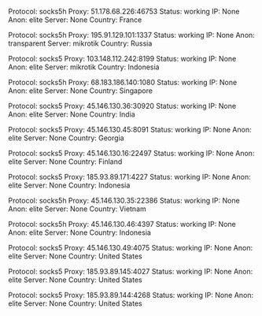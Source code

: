 Protocol: socks5h
Proxy: 51.178.68.226:46753
Status: working
IP: None
Anon: elite
Server: None
Country: France

Protocol: socks5h
Proxy: 195.91.129.101:1337
Status: working
IP: None
Anon: transparent
Server: mikrotik
Country: Russia

Protocol: socks5
Proxy: 103.148.112.242:8199
Status: working
IP: None
Anon: elite
Server: mikrotik
Country: Indonesia

Protocol: socks5h
Proxy: 68.183.186.140:1080
Status: working
IP: None
Anon: elite
Server: None
Country: Singapore

Protocol: socks5
Proxy: 45.146.130.36:30920
Status: working
IP: None
Anon: elite
Server: None
Country: India

Protocol: socks5
Proxy: 45.146.130.45:8091
Status: working
IP: None
Anon: elite
Server: None
Country: Georgia

Protocol: socks5
Proxy: 45.146.130.16:22497
Status: working
IP: None
Anon: elite
Server: None
Country: Finland

Protocol: socks5
Proxy: 185.93.89.171:4227
Status: working
IP: None
Anon: elite
Server: None
Country: Indonesia

Protocol: socks5h
Proxy: 45.146.130.35:22386
Status: working
IP: None
Anon: elite
Server: None
Country: Vietnam

Protocol: socks5h
Proxy: 45.146.130.46:4397
Status: working
IP: None
Anon: elite
Server: None
Country: Indonesia

Protocol: socks5
Proxy: 45.146.130.49:4075
Status: working
IP: None
Anon: elite
Server: None
Country: United States

Protocol: socks5
Proxy: 185.93.89.145:4027
Status: working
IP: None
Anon: elite
Server: None
Country: United States

Protocol: socks5
Proxy: 185.93.89.144:4268
Status: working
IP: None
Anon: elite
Server: None
Country: United States

